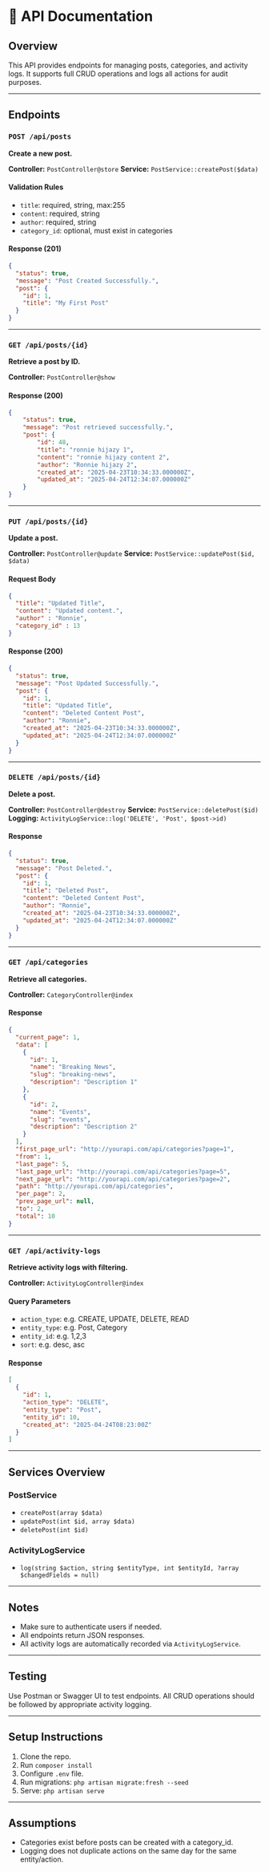 # 📘 API Documentation

## Overview
This API provides endpoints for managing posts, categories, and activity logs. It supports full CRUD operations and logs all actions for audit purposes.

---

## Endpoints

### `POST /api/posts`
**Create a new post.**

**Controller:** `PostController@store`
**Service:** `PostService::createPost($data)`

#### Validation Rules
- `title`: required, string, max:255
- `content`: required, string
- `author`: required, string
- `category_id`: optional, must exist in categories

#### Response (201)
```json
{
  "status": true,
  "message": "Post Created Successfully.",
  "post": {
    "id": 1,
    "title": "My First Post"
  }
}
```

---

### `GET /api/posts/{id}`
**Retrieve a post by ID.**

**Controller:** `PostController@show`

#### Response (200)
```json
{
    "status": true,
    "message": "Post retrieved successfully.",
    "post": {
        "id": 48,
        "title": "ronnie hijazy 1",
        "content": "ronnie hijazy content 2",
        "author": "Ronnie hijazy 2",
        "created_at": "2025-04-23T10:34:33.000000Z",
        "updated_at": "2025-04-24T12:34:07.000000Z"
    }
}
```

---

### `PUT /api/posts/{id}`
**Update a post.**

**Controller:** `PostController@update`
**Service:** `PostService::updatePost($id, $data)`

#### Request Body
```json
{
  "title": "Updated Title",
  "content": "Updated content.",
  "author" : "Ronnie",
  "category_id" : 13
}
```

#### Response (200)
```json
{
  "status": true,
  "message": "Post Updated Successfully.",
  "post": {
    "id": 1,
    "title": "Updated Title",
    "content": "Deleted Content Post",
    "author": "Ronnie",
    "created_at": "2025-04-23T10:34:33.000000Z",
    "updated_at": "2025-04-24T12:34:07.000000Z"
  }
}
```

---

### `DELETE /api/posts/{id}`
**Delete a post.**

**Controller:** `PostController@destroy`
**Service:** `PostService::deletePost($id)`
**Logging:** `ActivityLogService::log('DELETE', 'Post', $post->id)`

#### Response
```json
{
  "status": true,
  "message": "Post Deleted.",
  "post": {
    "id": 1,
    "title": "Deleted Post",
    "content": "Deleted Content Post",
    "author": "Ronnie",
    "created_at": "2025-04-23T10:34:33.000000Z",
    "updated_at": "2025-04-24T12:34:07.000000Z"
  }
}
```

---

### `GET /api/categories`
**Retrieve all categories.**

**Controller:** `CategoryController@index`

#### Response
```json
{
  "current_page": 1,
  "data": [
    {
      "id": 1,
      "name": "Breaking News",
      "slug": "breaking-news",
      "description": "Description 1"
    },
    {
      "id": 2,
      "name": "Events",
      "slug": "events",
      "description": "Description 2"
    }
  ],
  "first_page_url": "http://yourapi.com/api/categories?page=1",
  "from": 1,
  "last_page": 5,
  "last_page_url": "http://yourapi.com/api/categories?page=5",
  "next_page_url": "http://yourapi.com/api/categories?page=2",
  "path": "http://yourapi.com/api/categories",
  "per_page": 2,
  "prev_page_url": null,
  "to": 2,
  "total": 10
}
```

---

### `GET /api/activity-logs`
**Retrieve activity logs with filtering.**

**Controller:** `ActivityLogController@index`

#### Query Parameters
- `action_type`: e.g. CREATE, UPDATE, DELETE, READ
- `entity_type`: e.g. Post, Category
- `entity_id`: e.g. 1,2,3
- `sort`: e.g. desc, asc
  
#### Response
```json
[
  {
    "id": 1,
    "action_type": "DELETE",
    "entity_type": "Post",
    "entity_id": 10,
    "created_at": "2025-04-24T08:23:00Z"
  }
]
```

---

## Services Overview

### PostService
- `createPost(array $data)`
- `updatePost(int $id, array $data)`
- `deletePost(int $id)`

### ActivityLogService
- `log(string $action, string $entityType, int $entityId, ?array $changedFields = null)`

---

## Notes
- Make sure to authenticate users if needed.
- All endpoints return JSON responses.
- All activity logs are automatically recorded via `ActivityLogService`.

---

## Testing
Use Postman or Swagger UI to test endpoints. All CRUD operations should be followed by appropriate activity logging.

---

## Setup Instructions
1. Clone the repo.
2. Run `composer install`
3. Configure `.env` file.
4. Run migrations: `php artisan migrate:fresh --seed`
5. Serve: `php artisan serve`

---

## Assumptions
- Categories exist before posts can be created with a category_id.
- Logging does not duplicate actions on the same day for the same entity/action.
